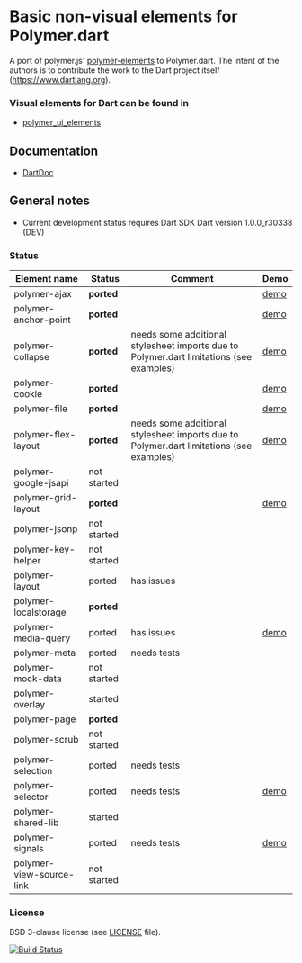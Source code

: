 # Basic non-visual elements for Polymer.dart

A port of polymer.js' [polymer-elements](https://github.com/Polymer/polymer-elements) to Polymer.dart. 
The intent of the authors is to contribute the work to the Dart project itself (https://www.dartlang.org).

### Visual elements for Dart can be found in
* [polymer_ui_elements](https://github.com/ErikGrimes/polymer_ui_elements)

## Documentation
* [DartDoc](http://erikgrimes.github.io/polymer_elements/docs/index.html)

## General notes

* Current development status requires Dart SDK Dart version 1.0.0_r30338 (DEV)

### Status

Element name                    |   Status    | Comment      | Demo
------------------------------- | ----------- | ------------ | ----
polymer-ajax                    | **ported**  |              | [demo](http://erikgrimes.github.io/polymer_elements/build/polymer_ajax.html)
polymer-anchor-point            | **ported**  |              | [demo](http://erikgrimes.github.io/polymer_elements/build/polymer_anchor_point.html)
polymer-collapse                | **ported**  | needs some additional stylesheet imports due to Polymer.dart limitations (see examples) | [demo](http://erikgrimes.github.io/polymer_elements/build/polymer_collapse.html)
polymer-cookie                  | **ported**  |              | [demo](http://erikgrimes.github.io/polymer_elements/build/polymer_cookie.html)
polymer-file                    | **ported**  |              | [demo](http://erikgrimes.github.io/polymer_elements/build/polymer_file.html)
polymer-flex-layout             | **ported**  | needs some additional stylesheet imports due to Polymer.dart limitations (see examples) | [demo](http://erikgrimes.github.io/polymer_elements/build/polymer_flex_layout.html)
polymer-google-jsapi            | not started |              | 
polymer-grid-layout             | **ported**  |              | [demo](http://erikgrimes.github.io/polymer_elements/build/polymer_grid_layout.html)
polymer-jsonp                   | not started |              |
polymer-key-helper              | not started |              |
polymer-layout                  | ported      | has issues   |
polymer-localstorage            | **ported**  |              |
polymer-media-query             | ported      | has issues   | [demo](http://erikgrimes.github.io/polymer_elements/build/polymer_media_query.html)
polymer-meta                    | ported      | needs tests  |
polymer-mock-data               | not started |              |
polymer-overlay                 | started     |              |
polymer-page                    | **ported**  |              |
polymer-scrub                   | not started |              |
polymer-selection               | ported      | needs tests  |
polymer-selector                | ported      | needs tests  | [demo](http://erikgrimes.github.io/polymer_elements/build/polymer_selector.html)
polymer-shared-lib              | started     |              |
polymer-signals                 | ported      | needs tests  | [demo](http://erikgrimes.github.io/polymer_elements/build/polymer_signals.html)
polymer-view-source-link        | not started |              |


### License
BSD 3-clause license (see [LICENSE](https://github.com/ErikGrimes/polymer_elements/blob/master/LICENSE) file).

[![Build Status](https://drone.io/github.com/ErikGrimes/polymer_elements/status.png)](https://drone.io/github.com/ErikGrimes/polymer_elements/latest)

